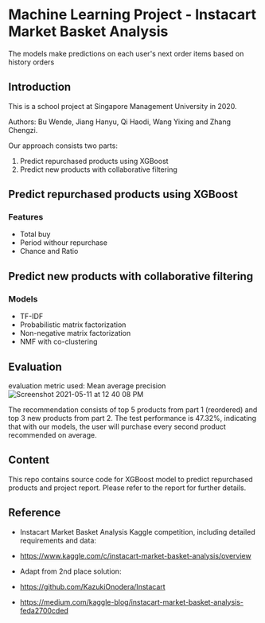 # Machine Learning Project - Instacart Market Basket Analysis 
The models make predictions on each user's next order items based on history orders 

## Introduction
This is a school project at Singapore Management University in 2020. 

Authors: Bu Wende, Jiang Hanyu, Qi Haodi, Wang Yixing and Zhang Chengzi. 

Our approach consists two parts: 
1. Predict repurchased products using XGBoost 
2. Predict new products with collaborative filtering

## Predict repurchased products using XGBoost
### Features 
- Total buy 
- Period withour repurchase 
- Chance and Ratio 

## Predict new products with collaborative filtering
### Models 
- TF-IDF
- Probabilistic matrix factorization 
- Non-negative matrix factorization
- NMF with co-clustering 

## Evaluation 
evaluation metric used: Mean average precision
![Screenshot 2021-05-11 at 12 40 08 PM](https://user-images.githubusercontent.com/35590255/117759239-070a9e00-b256-11eb-9ecf-f7a99be8d983.jpg)

The recommendation consists of top 5 products from part 1 (reordered) and top 3 new products from part 2. 
The test performance is 47.32%, indicating that with our models, the user will purchase every second product recommended on average.

## Content 
This repo contains source code for XGBoost model to predict repurchased products and project report. Please refer to the report for further details. 

## Reference 
- Instacart Market Basket Analysis Kaggle competition, including detailed requirements and data:
- https://www.kaggle.com/c/instacart-market-basket-analysis/overview

- Adapt from 2nd place solution: 
- https://github.com/KazukiOnodera/Instacart 
- https://medium.com/kaggle-blog/instacart-market-basket-analysis-feda2700cded
